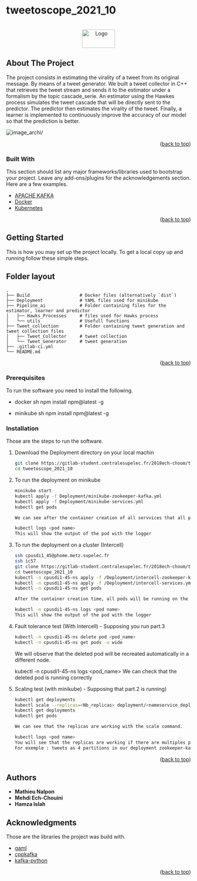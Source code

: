 # tweetoscope_2021_10


<!-- PROJECT LOGO -->
<br />
<div align="center">
  <a href="https://gitlab-student.centralesupelec.fr/2018ech-choum/tweetoscope_2021_10">
    <img src="https://img.gothru.org/283/9820106392942001866/overlay/assets/20210430082511.Ma26Qm.png?save=optimize" alt="Logo" width="90" height="50">
  </a>



  <p align="center">

  </p>
</div>



 



<!-- ABOUT THE PROJECT -->
## About The Project

The project consists in estimating the virality of a tweet from its original message. By means of a tweet generator. We built a tweet collector in C++ that retrieves the tweet stream and sends it to the estimator under a formalism by the topic cascade_serie. An estimator using the Hawkes process simulates the tweet cascade that will be directly sent to the predictor. The predictor then estimates the virality of the tweet. Finally, a learner is implemented to continuously improve the accuracy of our model so that the prediction is better.

<img src="https://pennerath.pages.centralesupelec.fr/tweetoscope/graphviz-images/ead74cb4077631acad74606a761525fe2a3228c1.svg" alt=image_archi/>

<p align="right">(<a href="#top">back to top</a>)</p>



### Built With

This section should list any major frameworks/libraries used to bootstrap your project. Leave any add-ons/plugins for the acknowledgements section. Here are a few examples.

* [APACHE KAFKA](https://kafka.apache.org/) 
* [Docker](https://maven.apache.org/) 
* [Kubernetes](https://kubernetes.io/) 


<p align="right">(<a href="#top">back to top</a>)</p>



<!-- GETTING STARTED -->
## Getting Started

This is how you may set up the project locally.
To get a local copy up and running follow these simple steps.



<!-- ROADMAP -->
## Folder layout


    .
    ├── Build                   # Docker files (alternatively `dist`)
    ├── Deployment              # YAML files used for minikube
    ├── Pipeline_ai             # Folder containing files for the estimator, learner and predictor
    │   ├── Hawks_Processes     # files used for Hawks process
    │   └── utils               # Usefull functions
    ├── Tweet_collection        # Folder containing tweet generation and tweet collection files
    │   ├── Tweet_Collector     # tweet collection
    │   └── Tweet_Generator     # tweet generation
    ├── .gitlab-ci.yml
    └── README.md




<p align="right">(<a href="#top">back to top</a>)</p>


### Prerequisites

To run the software you need to install the following.
* docker
  sh
  npm install npm@latest -g
  

* minikube
  sh
  npm install npm@latest -g
  

### Installation

Those are the steps to run the software.

1. Download the Deployment directory on your local machin
   ```sh
   git clone https://gitlab-student.centralesupelec.fr/2018ech-choum/tweetoscope_2021_10.git
   cd tweetoscope_2021_10
   ```
   
2. To run the deployment on minikube
    ```sh
    minikube start
    kubectl apply -f Deployment/minikube-zookeeper-kafka.yml
    kubectl apply -f Deployment/minikube-services.yml
    kubectl get pods
    
    We can see after the container creation of all servvices that all pods are running.

    kubectl logs <pod name> 
    This will show the output of the pod with the logger
    ```
   
3. To run the deployment on a cluster (Intercell)
    ```sh
    ssh cpusdi1_45@phome.metz.supelec.fr
    ssh ic57
    git clone https://gitlab-student.centralesupelec.fr/2018ech-choum/tweetoscope_2021_10.git
    cd tweetoscope_2021_10 
    kubectl -n cpusdi1-45-ns apply -f /Deployment/intercell-zookeeper-kafka.yml
    kubectl -n cpusdi1-45-ns apply -f /Deployment/intercell-services.yml
    kubectl -n cpusdi1-45-ns get pods

    After the container creation time, all pods will be running on the cluster.

    kubectl -n cpusdi1-45-ns logs <pod name> 
    This will show the output of the pod with the logger
    ```

4. Fault tolerance test (With Intercell) - Supposing you run part.3
    ```sh
    kubectl -n cpusdi1-45-ns delete pod <pod_name>
    kubectl -n cpusdi1-45-ns get pods -o wide
    ```
    We will observe that the deleted pod will be recreated automatically in a different node.

    kubectl -n cpusdi1-45-ns logs <pod_name>
    We can check that the deleted pod is running correctly

5. Scaling test (with minikube) - Supposing that part.2 is running)
    ```sh 
    kubectl get deployments
    kubectl scale --replicas=<Nb_replicas> deployment/<nameservice_deployment>
    kubectl get deployments
    kubectl get pods

    We can see that the replicas are working with the scale command. 

    kubectl logs <pod name> 
    You will see that the replicas are working if there are multiples partitions for the topics 
    For exemple : tweets as 4 partitions in our deployment zookeeper-kafka file

    ```

<p align="right">(<a href="#top">back to top</a>)</p>



<!-- USAGE EXAMPLES -->





<!-- CONTACT -->
## Authors

* **Mathieu Nalpon**
* **Mehdi Ech-Chouini**
* **Hamza Islah**



<!-- ACKNOWLEDGMENTS -->
## Acknowledgments

Those are the libraries the project was build with.
* [gaml](https://github.com/HerveFrezza-Buet/gaml)
* [cppkafka](https://github.com/mfontanini/cppkafka)
* [kafka-python](https://kafka-python.readthedocs.io/en/master/)

<p align="right">(<a href="#top">back to top</a>)</p>



